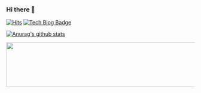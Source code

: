 ### Hi there 👋


 <div align= left>
	
[![Hits](https://hits.seeyoufarm.com/api/count/incr/badge.svg?url=https%3A%2F%2Fgithub.com%2FSihan-Son)](https://hits.seeyoufarm.com)
[![Tech Blog Badge](http://img.shields.io/badge/-Tech%20blog-black?style=flat-square&logo=github&link=http://sihan-son.github.io/)](http://sihan-son.github.io/)
  </div>       
           

 [![Anurag's github stats](https://github-readme-stats.vercel.app/api?username=Sihan-Son)](https://github.com/anuraghazra/github-readme-stats)                                                     

<a href="https://github.com/devxb/gitanimals">
  <img src="https://render.gitanimals.org/lines/{Sihan-Son}?pet-id=1" width="1000" height="120"/>
</a>
	
<!--
**Sihan-Son/Sihan-Son** is a ✨ _special_ ✨ repository because its `README.md` (this file) appears on your GitHub profile.

Here are some ideas to get you started:

- 🔭 I’m currently working on ...
- 🌱 I’m currently learning ...
- 👯 I’m looking to collaborate on ...
- 🤔 I’m looking for help with ...
- 💬 Ask me about ...
- 📫 How to reach me: ...
- 😄 Pronouns: ...
- ⚡ Fun fact: ...
-->
